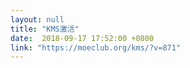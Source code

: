 ```yaml
---
layout: null
title: "KMS激活"
date:  2018-09-17 17:52:00 +0800
link: "https://moeclub.org/kms/?v=871"
---
```


